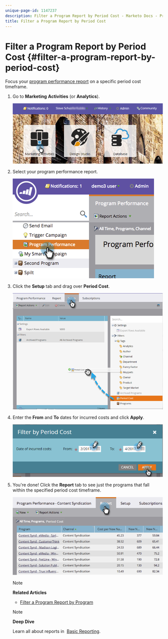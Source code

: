 ```yaml
---
unique-page-id: 1147237
description: Filter a Program Report by Period Cost - Marketo Docs - Product Documentation
title: Filter a Program Report by Period Cost
---
```


# Filter a Program Report by Period Cost {#filter-a-program-report-by-period-cost}

Focus your [program performance report](create-a-program-performance-report.md) on a specific period cost timeframe.

1. Go to&nbsp;**Marketing** **Activities**&nbsp;(or&nbsp;**Analytics**).

   ![](assets/login-marketing-activities-1.png)

1. Select your program performance report.

   ![](assets/image2014-9-23-16-3a22-3a52.png)

1. Click the **Setup** tab and drag over **Period Cost**.

   ![](assets/lm-86194-1.png)

1. Enter the **From** and **To** dates for incurred costs and click **Apply**.

   ![](assets/lm-86194-2a-hands.png)

1. You're done! Click the **Report** tab to see just the programs that fall within the specified period cost timeframe.

   ![](assets/lm-86194-report-tab.png)

   >[!NOTE]
   >
   >**Related Articles**
   >
   >    
   >    
   >    * [Filter a Program Report by Program](filter-a-program-report-by-program.md)
   >    
   >

   >[!NOTE]
   >
   >**Deep Dive**
   >
   >
   >Learn all about reports in&nbsp; [Basic Reporting](http://docs.marketo.com/display/docs/basic+reporting).

